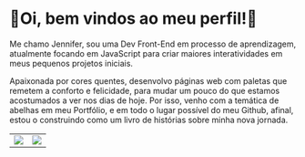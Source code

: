 # 🐝Oi, bem vindos ao meu perfil!🐝

Me chamo Jennifer, sou uma Dev Front-End em processo de aprendizagem, atualmente focando em JavaScript para criar maiores interatividades em meus pequenos projetos iniciais. 

Apaixonada por cores quentes, desenvolvo páginas web com paletas que remetem a conforto e felicidade, para mudar um pouco do que estamos acostumados a ver nos dias de hoje. Por isso, venho com a temática de abelhas em meu Portfólio, e em todo o lugar possível do meu Github, afinal, estou o construindo como um livro de histórias sobre minha nova jornada. 

<table>
  <tr>
    <td>
      <img src="http://github-profile-summary-cards.vercel.app/api/cards/repos-per-language?username=JenniferGuedes&theme=gruvbox" />
    </td>
    <td>
      <img src="http://github-profile-summary-cards.vercel.app/api/cards/stats?username=JenniferGuedes&theme=gruvbox" />
    </td>
  </tr>
</table>
